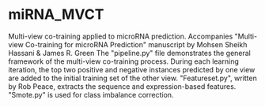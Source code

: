 # miRNA_MVCT
Multi-view co-training applied to microRNA prediction. Accompanies "Multi-view Co-training for microRNA Prediction" manuscript by Mohsen Sheikh Hassani &amp; James R. Green
The "pipeline.py" file demonstrates the general framework of the multi-view co-training process. During each learning iteration, the top two positive and negative instances predicted by one view are added to the initial training set of the other view. 
"Featureset.py", written by Rob Peace, extracts the sequence and expression-based features. 
"Smote.py" is used for class imbalance correction.
